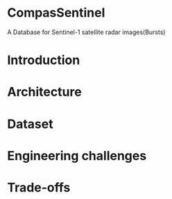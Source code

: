 # CompasSentinel
A Database for Sentinel-1 satellite radar images(Bursts)
# Introduction
# Architecture
# Dataset
# Engineering challenges
# Trade-offs
